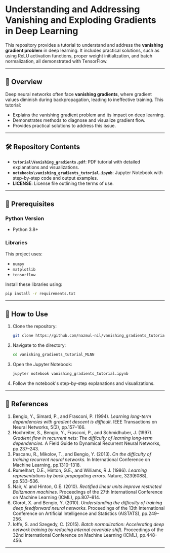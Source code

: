 # Understanding and Addressing Vanishing and Exploding Gradients in Deep Learning

This repository provides a tutorial to understand and address the **vanishing gradient problem** in deep learning. It includes practical solutions, such as using ReLU activation functions, proper weight initialization, and batch normalization, all demonstrated with TensorFlow.

---

## 📖 Overview

Deep neural networks often face **vanishing gradients**, where gradient values diminish during backpropagation, leading to ineffective training. This tutorial:
- Explains the vanishing gradient problem and its impact on deep learning.
- Demonstrates methods to diagnose and visualize gradient flow.
- Provides practical solutions to address this issue.

---

## 🛠️ Repository Contents

- **`tutorial\Vanishing_gradients.pdf`**: PDF tutorial with detailed explanations and visualizations.
- **`notebooks\vanishing_gradients_tutorial.ipynb`**: Jupyter Notebook with step-by-step code and output examples.
- **LICENSE**: License file outlining the terms of use.

---

## 🧰 Prerequisites

### Python Version
- Python 3.8+

### Libraries
This project uses:
- `numpy`
- `matplotlib`
- `tensorflow`

Install these libraries using:
```bash
pip install -r requirements.txt
```

---

## 🚀 How to Use

1. Clone the repository:
   ```bash
   git clone https://github.com/nazmul-nil/vanishing_gradients_tutorial_MLNN.git
   ```
2. Navigate to the directory:
   ```bash
   cd vanishing_gradients_tutorial_MLNN
   ```
3. Open the Jupyter Notebook:
   ```bash
   jupyter notebook vanishing_gradients_tutorial.ipynb
   ```
4. Follow the notebook's step-by-step explanations and visualizations.

---

## 🔗 References

1. Bengio, Y., Simard, P., and Frasconi, P. (1994). *Learning long-term dependencies with gradient descent is difficult.* IEEE Transactions on Neural Networks, 5(2), pp.157–166.
2. Hochreiter, S., Bengio, Y., Frasconi, P., and Schmidhuber, J. (1997). *Gradient flow in recurrent nets: The difficulty of learning long-term dependencies.* A Field Guide to Dynamical Recurrent Neural Networks, pp.237–243.
3. Pascanu, R., Mikolov, T., and Bengio, Y. (2013). *On the difficulty of training recurrent neural networks.* In International Conference on Machine Learning, pp.1310–1318.
4. Rumelhart, D.E., Hinton, G.E., and Williams, R.J. (1986). *Learning representations by back-propagating errors.* Nature, 323(6088), pp.533–536.
5. Nair, V. and Hinton, G.E. (2010). *Rectified linear units improve restricted Boltzmann machines.* Proceedings of the 27th International Conference on Machine Learning (ICML), pp.807–814.
6. Glorot, X. and Bengio, Y. (2010). *Understanding the difficulty of training deep feedforward neural networks.* Proceedings of the 13th International Conference on Artificial Intelligence and Statistics (AISTATS), pp.249–256.
7. Ioffe, S. and Szegedy, C. (2015). *Batch normalization: Accelerating deep network training by reducing internal covariate shift.* Proceedings of the 32nd International Conference on Machine Learning (ICML), pp.448–456.

---
